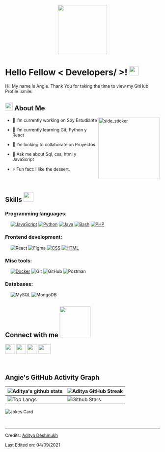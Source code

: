 <p align="center">
    <img src = "https://media0.giphy.com/media/KDDpcKigbfFpnejZs6/giphy.gif?cid=ecf05e47oy6f4zjs8g1qoiystc56cu7r9tb8a1fe76e05oty&rid=giphy.gif" width = 160px> 
</p>

<h1> Hello Fellow < Developers/ >! <img src = "https://raw.githubusercontent.com/MartinHeinz/MartinHeinz/master/wave.gif" width = 30px> </h1>
<p align='center'>
</p>


<div size='20px'> Hi! My name is Angie. Thank You for taking the time to view my GitHub Profile :smile:
</div>

<h2> <img src="https://media.giphy.com/media/iY8CRBdQXODJSCERIr/giphy.gif" width="25px"> About Me </h2>

 <img align="right" width=200px height=200px alt="side_sticker" src="https://media.giphy.com/media/TEnXkcsHrP4YedChhA/giphy.gif" />

- 🔭 I’m currently working on  Soy Estudiante
  
- 🌱 I’m currently learning Git, Python y React
  
- 👯 I’m looking to collaborate on Proyectos
  
- 💬 Ask me about Sql, css, html y JavaScript
  
- ⚡ Fun fact: I like the dessert.

<br>
<h2> Skills <img src = "https://media2.giphy.com/media/QssGEmpkyEOhBCb7e1/giphy.gif?cid=ecf05e47a0n3gi1bfqntqmob8g9aid1oyj2wr3ds3mg700bl&rid=giphy.gif" width = 32px> </h2>

### Programming languages:
&emsp;
[![JavaScript](https://img.shields.io/badge/-JavaScript-000?&logo=JavaScript)](https://github.com/suprarbarber/repositories)
[![Python](https://img.shields.io/badge/-Python-000?&logo=Python)](https://github.com/AprendoPython11/repositories)
[![Java](https://img.shields.io/badge/-Java-000?&logo=Java)](https://github.com/natalynohava/Java)
[![Bash](https://img.shields.io/badge/-Bash-000?&logo=GNU-Bash)]()
[![PHP](https://img.shields.io/badge/-PHP-000?&logo=PHP)](https://github.com/natalynohava/PhP)

### Frontend development:
&emsp;
![React](https://img.shields.io/badge/-React-000?&logo=React)
![Figma](https://img.shields.io/badge/-Material--UI-000?&logo=Material-UI)
[![CSS](https://img.shields.io/badge/-CSS-000?&logo=CSS3)](https://github.com/Vistas-con-Bootstrap/Botstrap)
[![HTML](https://img.shields.io/badge/-HTML-000?&logo=HTML5)](https://github.com/Vistas-con-Bootstrap/Botstrap)

### Misc tools:
&emsp;
[![Docker](https://img.shields.io/badge/-Docker-000?&logo=Docker)]()
![Git](https://img.shields.io/badge/-Git-000?&logo=Git)
![GitHub](https://img.shields.io/badge/-GitHub-000?&logo=GitHub)
![Postman](https://img.shields.io/badge/-Postman-000?&logo=Postman)

### Databases:
&emsp;
![MySQL](https://img.shields.io/badge/-MySQL-000?&logo=MySQL)
![MongoDB](https://img.shields.io/badge/-MongoDB-000?&logo=MongoDB)

<h2> Connect with me <img src='https://raw.githubusercontent.com/ShahriarShafin/ShahriarShafin/main/Assets/handshake.gif' width="100px"> </h2>
<a href = 'https://www.linkedin.com/in/aditya-deshmukh-561a371a8'> <img width = '32px' align= 'center' src="https://raw.githubusercontent.com/rahulbanerjee26/githubAboutMeGenerator/main/icons/linked-in-alt.svg"/></a> 
<a href = 'https://www.twitter.com/NoobCoder07'> <img width = '32px' align= 'center' src="https://raw.githubusercontent.com/rahulbanerjee26/githubAboutMeGenerator/main/icons/twitter.svg"/></a> 
<a href = 'https://github.com/natalynohava'> <img width = '32px' align= 'center' src="https://raw.githubusercontent.com/rahulbanerjee26/githubAboutMeGenerator/main/icons/github.svg"/></a>
<a href = "mailto: angienohava03gmail.com"><img align="center" src="https://seeklogo.com/images/G/gmail-new-2020-logo-32DBE11BB4-seeklogo.com.png" height="30" width="40" /></a>
  
<br>
<br>
  <br>
  
<h2> Angie's GitHub Activity Graph </h2>

| ![Aditya's github stats](https://github-readme-stats.vercel.app/api?username=Aditya664&show_icons=true&theme=tokyonight) | ![Aditya GitHub Streak](https://github-readme-streak-stats.herokuapp.com/?user=Aditya664&theme=tokyonight) |
| --- | --- |
| ![Top Langs](https://github-readme-stats.vercel.app/api/top-langs/?username=Aditya664&theme=tokyonight) | ![Github Stars](https://github-readme-stats.vercel.app/api?username=Aditya664&show_icons=true&locale=en&count_private=true&hide_rank=true&custom_title=My%20GitHub%20Stats&disable_animations=true&theme=tokyonight) |

![Jokes Card](https://readme-jokes.vercel.app/api?theme=tokyonight)


<br>


-----
Credits: [Aditya Deshmukh](https://github.com/Aditya664)

Last Edited on: 04/09/2021
